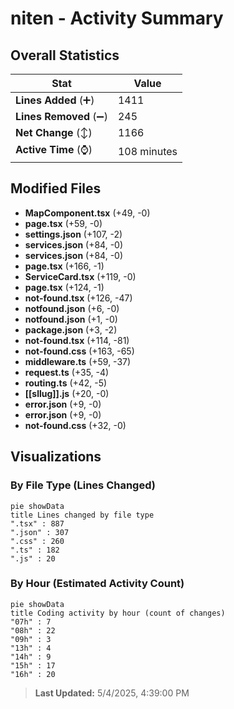 # niten - Activity Summary 

## Overall Statistics

| Stat                   | Value                                                             |
| ---------------------- | ----------------------------------------------------------------- |
| **Lines Added** (➕)   | 1411                                          |
| **Lines Removed** (➖) | 245                                        |
| **Net Change** (↕)    | 1166                |
| **Active Time** (⌚)   | 108 minutes |


## Modified Files
- **MapComponent.tsx** (+49, -0)
- **page.tsx** (+59, -0)
- **settings.json** (+107, -2)
- **services.json** (+84, -0)
- **services.json** (+84, -0)
- **page.tsx** (+166, -1)
- **ServiceCard.tsx** (+119, -0)
- **page.tsx** (+124, -1)
- **not-found.tsx** (+126, -47)
- **notfound.json** (+6, -0)
- **notfound.json** (+1, -0)
- **package.json** (+3, -2)
- **not-found.tsx** (+114, -81)
- **not-found.css** (+163, -65)
- **middleware.ts** (+59, -37)
- **request.ts** (+35, -4)
- **routing.ts** (+42, -5)
- **[[sllug]].js** (+20, -0)
- **error.json** (+9, -0)
- **error.json** (+9, -0)
- **not-found.css** (+32, -0)

## Visualizations

### By File Type (Lines Changed)

```mermaid
pie showData
title Lines changed by file type
".tsx" : 887
".json" : 307
".css" : 260
".ts" : 182
".js" : 20
```

### By Hour (Estimated Activity Count)

```mermaid
pie showData
title Coding activity by hour (count of changes)
"07h" : 7
"08h" : 22
"09h" : 3
"13h" : 4
"14h" : 9
"15h" : 17
"16h" : 20
```


> **Last Updated:** 5/4/2025, 4:39:00 PM